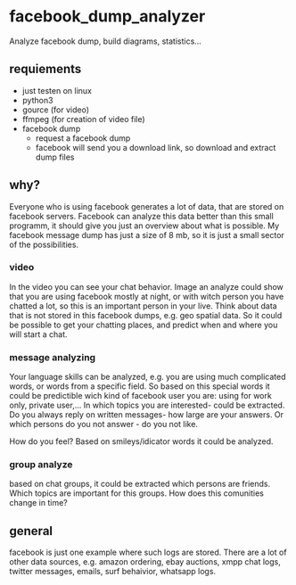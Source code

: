 facebook_dump_analyzer
======================

Analyze facebook dump, build diagrams, statistics...

requiements
-----------
* just testen on linux
* python3
* gource (for video)
* ffmpeg (for creation of video file)
* facebook dump
    * request a facebook dump
    * facebook will send you a download link, so download and extract dump files

why?
----
Everyone who is using facebook generates a lot of data, that are stored on facebook servers.
Facebook can analyze this data better than this small programm, it should give you just an overview about what is possible.
My facebook message dump has just a size of 8 mb, so it is just a small sector of the possibilities.

### video
In the video you can see your chat behavior. Image an analyze could show that you are using facebook mostly at night, or with witch person you have chatted a lot, so this is an important person in your live. Think about
data that is not stored in this facebook dumps, e.g. geo spatial data. So it could be possible to get your
chatting places, and predict when and where you will start a chat.

### message analyzing
Your language skills can be analyzed, e.g. you are using much complicated words, or words from a specific field.
So based on this special words it could be predictible wich kind of facebook user you are: using for work only,
private user,... In which topics you are interested- could be extracted.
Do you always reply on written messages- how large are your answers. Or which persons do you not answer - do you not like.

How do you feel? Based on smileys/idicator words it could be analyzed.


### group analyze
based on chat groups, it could be extracted which persons are friends.
Which topics are important for this groups.
How does this comunities change in time?

general
-------
facebook is just one example where such logs are stored. There are a lot of other data sources, e.g. amazon ordering,
ebay auctions, xmpp chat logs, twitter messages, emails, surf behaivior, whatsapp logs.
